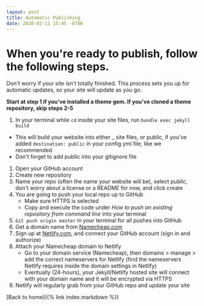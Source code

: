 ```yaml
---
layout: post
title: Automatic Publishing
date: 2020-02-11 15:45 -0700
---
```

# When you're ready to publish, follow the following steps.
Don't worry if your site isn't totally finished. This process sets you up for automatic updates, so your site will update as you go.

**Start at step 1 if you've installed a theme gem. If you've cloned a theme repository, skip steps 2-5**

1. In your terminal while `cd` inside your site files, run `bundle exec jekyll build`  
  * This will build your website into either _ site files, or public, if you've added `destination: public` in your config.yml file, like we recommended
  * Don't forget to add public into your gitignore file
1. Open your GitHub account
2. Create new repository
3. Name your repo (often the name your website will be), select public, don't worry about a license or a README for now, and click create
4. You are going to push your local repo up to GitHub
   * Make sure HTTPS is selected
   * Copy and execute the code under *How to push an existing repository from command line* into your terminal
7. `Git push origin master` in your terminal for all pushes into GitHub
8. Get a domain name from [Namecheap.com](https://www.namecheap.com/)
9. Sign up at [Netlify.com](https://www.netlify.com/), and connect your GitHub account (sign in and authorize)
10. Attach your Namecheap domain to Netlify  
      * Go to your domain service (Namecheap), then domains > manage > add the correct nameservers for Netlify (find the nameservers Netlify requires inside the domain settings in Netlify)
      * Eventually (24-hours), your Jekyll/Netlify hosted site will connect with your domain name and it will be encrypted via HTTPS
11. Netlify will regularly grab from your GitHub repo and update your site

[Back to home]({% link index.markdown %})
